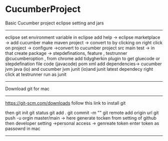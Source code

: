 # CucumberProject

Basic Cucumber project eclipse setting and jars 
*********************************************************
eclipse 
set environment variable
in eclipse add help -> eclipse marketplace -> add cucumber 
make maven project -> convert to by clicking on right click on project -> configure ->convert to cucumber project 
src main test -> in that create package -> stepdefinations, feature , testrunner 
@cucumberoption   , 
from chrome add tidygherkin plugin to get gluecode or stepdefination file code (javacode)
pom xml add dependencies-> cucumber jvm java (io) and cucumber jvm junit (io)and junit latest dependecy 
right click at testrunner run as junit 

*********************************************************
Download git for mac
**********************************************************
https://git-scm.com/downloads follow this link to install git 

then git init
git status 
git add .
git commit -m ""
git  remote add  origin url 
git push -u orgin master/main -> here generate tocken from 
setting of github then developer setting ->personal access -> genreate token enter token as passowrd in mac
**********************************************************  
